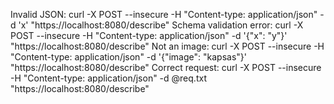 Invalid JSON: curl -X POST --insecure -H "Content-type: application/json" -d 'x' "https://localhost:8080/describe"
Schema validation error: curl -X POST --insecure -H "Content-type: application/json" -d '{"x": "y"}' "https://localhost:8080/describe"
Not an image: curl -X POST --insecure -H "Content-type: application/json" -d '{"image": "kapsas"}' "https://localhost:8080/describe"
Correct request: curl -X POST --insecure -H "Content-type: application/json" -d @req.txt "https://localhost:8080/describe"
